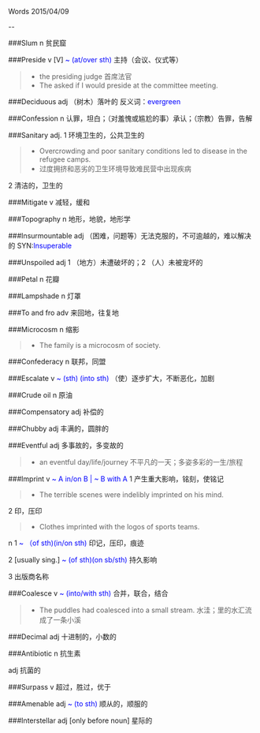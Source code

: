 Words 2015/04/09

--

###Slum
n 贫民窟

###Preside
v [V] <span style="color:blue">~ (at/over sth)</span> 主持（会议、仪式等）
>* the presiding judge 首席法官
>* The asked if I would preside at the committee meeting.

###Deciduous
adj （树木）落叶的 反义词：<span style="color:blue">evergreen</span>

###Confession
n 认罪，坦白；（对羞愧或尴尬的事）承认；（宗教）告罪，告解

###Sanitary
adj. 1 环境卫生的，公共卫生的
> * Overcrowding and poor sanitary conditions led to disease in the refugee camps.
> * 过度拥挤和恶劣的卫生环境导致难民营中出现疾病

2 清洁的，卫生的

###Mitigate
v 减轻，缓和

###Topography
n 地形，地貌，地形学

###Insurmountable
adj （困难，问题等）无法克服的，不可逾越的，难以解决的 SYN:<span style="color:blue">Insuperable</span>

###Unspoiled
adj 1 （地方）未遭破坏的；2 （人）未被宠坏的

###Petal
n 花瓣

###Lampshade
n 灯罩

###To and fro
adv 来回地，往复地

###Microcosm
n 缩影
> * The family is a microcosm of society.

###Confederacy
n 联邦，同盟

###Escalate
v <span style="color:blue">~ (sth) (into sth)</span> （使）逐步扩大，不断恶化，加剧

###Crude oil
n 原油

###Compensatory
adj 补偿的

###Chubby
adj 丰满的，圆胖的

###Eventful
adj 多事故的，多变故的
> * an eventful day/life/journey 不平凡的一天；多姿多彩的一生/旅程

###Imprint
v <span style="color:blue">~ A in/on B | ~ B with A</span> 1 产生重大影响，铭刻，使铭记
> * The terrible scenes were indelibly imprinted on his mind.

2 印，压印
> * Clothes imprinted with the logos of sports teams.

n 1 <span style="color:blue">~ （of sth)(in/on sth)</span> 印记，压印，痕迹

2 [usually sing.] <span style="color:blue">~ (of sth)(on sb/sth)</span> 持久影响

3 出版商名称

###Coalesce
v <span style="color:blue">~ (into/with sth)</span> 合并，联合，结合
> * The puddles had coalesced into a small stream. 水洼；里的水汇流成了一条小溪
 
###Decimal
adj 十进制的，小数的

###Antibiotic
n 抗生素

adj 抗菌的

###Surpass
v 超过，胜过，优于

###Amenable
adj <span style="color:blue">~ (to sth)</span> 顺从的，顺服的

###Interstellar
adj [only before noun] 星际的

